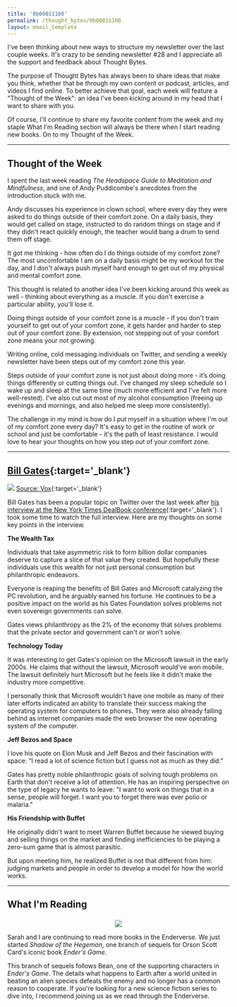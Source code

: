 ```yaml
---
title: '0b00011100'
permalink: /thought_bytes/0b00011100
layout: email_template
---
```

I've been thinking about new ways to structure my newsletter over the last couple weeks. It's crazy to be sending newsletter #28 and I appreciate all the support and feedback about Thought Bytes.

The purpose of Thought Bytes has always been to share ideas that make you think, whether that be through my own content or podcast, articles, and videos I find online. To better achieve that goal, each week will feature a "Thought of the Week": an idea I've been kicking around in my head that I want to share with you.

Of course, I'll continue to share my favorite content from the week and my staple What I'm Reading section will always be there when I start reading new books. On to my Thought of the Week.

<hr class='post-hr' />

## Thought of the Week

I spent the last week reading *The Headspace Guide to Meditation and Mindfulness*, and one of Andy Puddicombe's anecdotes from the introduction stuck with me.

Andy discusses his experience in clown school, where every day they were asked to do things outside of their comfort zone. On a daily basis, they would get called on stage, instructed to do random things on stage and if they didn't react quickly enough, the teacher would bang a drum to send them off stage.

It got me thinking - how often do I do things outside of my comfort zone? The most uncomfortable I am on a daily basis might be my workout for the day, and I don't always push myself hard enough to get out of my physical and mental comfort zone.

This thought is related to another idea I've been kicking around this week as well - thinking about everything as a muscle. If you don't exercise a particular ability, you'll lose it.

Doing things outside of your comfort zone is a muscle - if you don't train yourself to get out of your comfort zone, it gets harder and harder to step out of your comfort zone. By extension, not stepping out of your comfort zone means your not growing.

Writing online, cold messaging individuals on Twitter, and sending a weekly newsletter have been steps out of my comfort zone this year.

Steps outside of your comfort zone is not just about doing more - it’s doing things differently or cutting things out. I've changed my sleep schedule so I wake up and sleep at the same time (much more efficient and I've felt more well-rested). I've also cut out most of my alcohol consumption (freeing up evenings and mornings, and also helped me sleep more consistently).

The challenge in my mind is how do I put myself in a situation where I'm out of my comfort zone every day? It's easy to get in the routine of work or school and just be comfortable - it's the path of least resistance. I would love to hear your thoughts on how you step out of your comfort zone.

<hr class='post-hr' />

## [Bill Gates](https://www.youtube.com/watch?v=_15DReQKbt8){:target='_blank'}

![](https://kevinarifin.com/images/thought_bytes/billdealbook.jpg)
[Source: Vox](https://www.vox.com/recode/2019/11/6/20952392/bill-gates-wealth-tax-jeffrey-epstein-elizabeth-warren-philanthropy){:target='_blank'}

Bill Gates has been a popular topic on Twitter over the last week after [his interview at the New York Times DealBook conference](https://www.youtube.com/watch?v=_15DReQKbt8){:target='_blank'}. I took some time to watch the full interview. Here are my thoughts on some key points in the interview.

**The Wealth Tax**

Individuals that take asymmetric risk to form billion dollar companies deserve to capture a slice of that value they created. But hopefully these individuals use this wealth for not just personal consumption but philanthropic endeavors.

Everyone is reaping the benefits of Bill Gates and Microsoft catalyzing the PC revolution, and he arguably earned his fortune. He continues to be a positive impact on the world as his Gates Foundation solves problems not even sovereign governments can solve.

Gates views philanthropy as the 2% of the economy that solves problems that the private sector and government can't or won't solve.

**Technology Today**

It was interesting to get Gates's opinion on the Microsoft lawsuit in the early 2000s. He claims that without the lawsuit, Microsoft would've won mobile. The lawsuit definitely hurt Microsoft but he feels like it didn't make the industry more competitive.

I personally think that Microsoft wouldn't have one mobile as many of their later efforts indicated an ability to translate their success making the operating system for computers to phones. They were also already falling behind as internet companies made the web browser the new operating system of the computer.

**Jeff Bezos and Space**

I love his quote on Elon Musk and Jeff Bezos and their fascination with space: “I read a lot of science fiction but I guess not as much as they did.”

Gates has pretty noble philanthropic goals of solving tough problems on Earth that don't receive a lot of attention. He has an inspiring perspective on the type of legacy he wants to leave: "I want to work on things that in a sense, people will forget. I want you to forget there was ever polio or malaria."

**His Friendship with Buffet**

He originally didn't want to meet Warren Buffet because he viewed buying and selling things on the market and finding inefficiencies to be playing a zero-sum game that is almost parasitic.

But upon meeting him, he realized Buffet is not that different from him: judging markets and people in order to develop a model for how the world works.

<hr class='post-hr' />

## What I'm Reading

<center>
    <img src='https://kevinarifin.com/images/thought_bytes/shadowhegemon.jpg' class="img-responsive img-container-center" style='max-width:200px; margin-top: 5px'/>
</center>

Sarah and I are continuing to read more books in the Enderverse. We just started *Shadow of the Hegemon*, one branch of sequels for Orson Scott Card's iconic book *Ender's Game*.

This branch of sequels follows Bean, one of the supporting characters in *Ender's Game*. The details what happens to Earth after a world united in beating an alien species defeats the enemy and no longer has a common reason to cooperate. If you're looking for a new science fiction series to dive into, I recommend joining us as we read through the Enderverse.